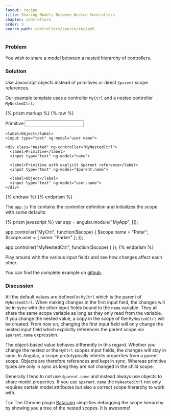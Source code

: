 ```yaml
---
layout: recipe
title: Sharing Models Between Nested Controllers
chapter: controllers
order: 5
source_path: controllers/source/recipe5
---
```


### Problem
You wish to share a model between a nested hierarchy of controllers.

### Solution
Use Javascript objects instead of primitives or direct `$parent` scope references.

Our example template uses a controller `MyCtrl` and a nested controller `MyNestedCtrl`:

{% prism markup %}
{% raw %}
<body ng-app="MyApp">
  <div ng-controller="MyCtrl">
    <label>Primitive</label>
    <input type="text" ng-model="name">

    <label>Object</label>
    <input type="text" ng-model="user.name">

    <div class="nested" ng-controller="MyNestedCtrl">
      <label>Primitive</label>
      <input type="text" ng-model="name">

      <label>Primitive with explicit $parent reference</label>
      <input type="text" ng-model="$parent.name">

      <label>Object</label>
      <input type="text" ng-model="user.name">
    </div>
  </div>
</body>
{% endraw %}
{% endprism %}

The `app.js` file contains the controller definition and initializes the scope with some defaults:

{% prism javascript %}
var app = angular.module("MyApp", []);

app.controller("MyCtrl", function($scope) {
  $scope.name = "Peter";
  $scope.user = {
    name: "Parker"
  };
});

app.controller("MyNestedCtrl", function($scope) {
});
{% endprism %}

Play around with the various input fields and see how changes affect each other.

You can find the complete example on [github](https://github.com/fdietz/recipes-with-angular-js-examples/tree/master/chapter2/recipe5).

### Discussion
All the default values are defined in `MyCtrl` which is the parent of `MyNestedCtrl`. When making changes in the first input field, the changes will be in sync with the other input fields bound to the `name` variable. They all share the same scope variable as long as they only read from the variable. If you change the nested value, a copy in the scope of the `MyNestedCtrl` will be created. From now on, changing the first input field will only change the nested input field which explicitly references the parent scope via `$parent.name` expression.

The object-based value behaves differently in this regard. Whether you change the nested or the `MyCtrl` scopes input fields, the changes will stay in sync. In Angular, a scope prototypically inherits properties from a parent scope. Objects are therefore references and kept in sync. Whereas primitive types are only in sync as long they are not changed in the child scope.

Generally I tend to not use `$parent.name` and instead always use objects to share model properties. If you use `$parent.name` the `MyNestedCtrl` not only requires certain model attributes but also a correct scope hierarchy to work with.

Tip: The Chrome plugin [Batarang](https://github.com/angular/angularjs-batarang) simplifies debugging the scope hierarchy by showing you a tree of the nested scopes. It is awesome!

